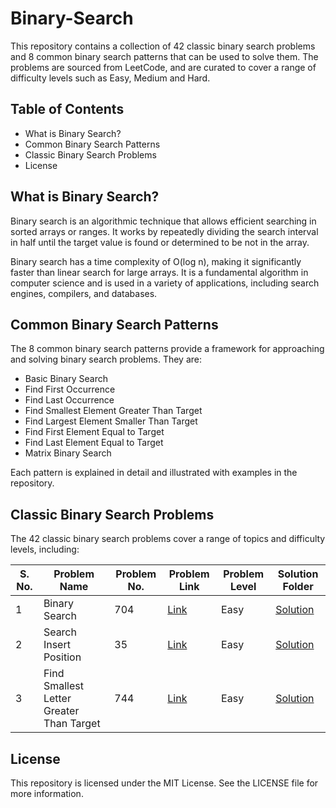 # Binary-Search
This repository contains a collection of 42 classic binary search problems and 8 common binary search patterns that can be used to solve them. The problems are sourced from LeetCode, and are curated to cover a range of difficulty levels such as Easy, Medium and Hard.

## Table of Contents
- What is Binary Search?
- Common Binary Search Patterns
- Classic Binary Search Problems
- License

## What is Binary Search?
Binary search is an algorithmic technique that allows efficient searching in sorted arrays or ranges. It works by repeatedly dividing the search interval in half until the target value is found or determined to be not in the array.

Binary search has a time complexity of O(log n), making it significantly faster than linear search for large arrays. It is a fundamental algorithm in computer science and is used in a variety of applications, including search engines, compilers, and databases.

## Common Binary Search Patterns
The 8 common binary search patterns provide a framework for approaching and solving binary search problems. They are:

- Basic Binary Search
- Find First Occurrence
- Find Last Occurrence
- Find Smallest Element Greater Than Target
- Find Largest Element Smaller Than Target
- Find First Element Equal to Target
- Find Last Element Equal to Target
- Matrix Binary Search

Each pattern is explained in detail and illustrated with examples in the repository.

## Classic Binary Search Problems
The 42 classic binary search problems cover a range of topics and difficulty levels, including:

| S. No. | Problem Name | Problem No. | Problem Link | Problem Level | Solution Folder |
| ------ | ------------ | ----------- | ------------ | ------------- | -------- |
| 1 | Binary Search | 704 |[Link](https://leetcode.com/problems/binary-search/?envType=study-plan-v2&id=binary-search) | Easy | [Solution](https://github.com/bhartik021/Binary-Search/tree/main/704.%20Binary%20Search) |
| 2 | Search Insert Position | 35 | [Link](https://leetcode.com/problems/search-insert-position/?envType=study-plan-v2&id=binary-search) | Easy | [Solution](https://github.com/bhartik021/Binary-Search/tree/main/35.%20Search%20Insert%20Position) |
| 3 | Find Smallest Letter Greater Than Target | 744 | [Link](https://leetcode.com/problems/find-smallest-letter-greater-than-target/) | Easy | [Solution](https://github.com/bhartik021/Binary-Search/tree/main/744.%20Find%20Smallest%20Letter%20Greater%20Than%20Target) |

## License
This repository is licensed under the MIT License. See the LICENSE file for more information.
